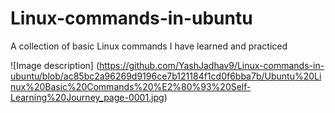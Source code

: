 # Linux-commands-in-ubuntu
A collection of basic Linux commands I have learned and practiced

![Image description] (https://github.com/YashJadhav9/Linux-commands-in-ubuntu/blob/ac85bc2a96269d9196ce7b121184f1cd0f6bba7b/Ubuntu%20Linux%20Basic%20Commands%20%E2%80%93%20Self-Learning%20Journey_page-0001.jpg)
